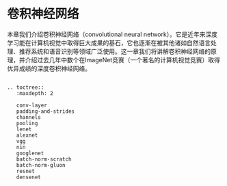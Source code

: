 # 卷积神经网络

本章我们介绍卷积神经网络（convolutional neural network）。它是近年来深度学习能在计算机视觉中取得巨大成果的基石，它也逐渐在被其他诸如自然语言处理、推荐系统和语音识别等领域广泛使用。这一章我们将讲解卷积神经网络的原理，并介绍过去几年中数个在ImageNet竞赛（一个著名的计算机视觉竞赛）取得优异成绩的深度卷积神经网络。

```eval_rst

.. toctree::
   :maxdepth: 2

   conv-layer
   padding-and-strides
   channels
   pooling
   lenet
   alexnet
   vgg
   nin
   googlenet
   batch-norm-scratch
   batch-norm-gluon
   resnet
   densenet
```
